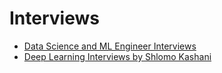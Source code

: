 # Interviews

* [Data Science and ML Engineer Interviews](https://datainterview.com/)
* [Deep Learning Interviews by Shlomo Kashani](https://arxiv.org/ftp/arxiv/papers/2201/2201.00650.pdf)